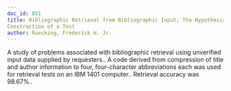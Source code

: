 ```yaml
---
doc_id: 851
title: Bibliographic Retrieval from Bibliographic Input; The Hypothesis and
Construction of a Test
author: Ruecking, Frederick H. Jr.
---
```


A study of problems associated with bibliographic retrieval using 
unverified input data supplied by requesters.. A code derived from compression
of title and author information to four, four-character abbreviations each was
used for retrieval tests on an IBM 1401 computer.. Retrieval accuracy was 
98.67%..